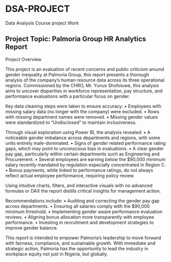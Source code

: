 # DSA-PROJECT
Data Analysis Course project Work

## Project Topic: Palmoria Group HR Analytics Report 

Project Overview

This project is an evaluation of recent concerns and public criticism around gender inequality at Palmoria Group, this report presents a thorough analysis of the company’s human resource data across its three operational regions. Commissioned by the CHRO, Mr. Yunus Shofoluwe, this analysis aims to uncover disparities in workforce representation, pay structure, and performance evaluations with a particular focus on gender.

Key data cleaning steps were taken to ensure accuracy:
 • Employees with missing salary data (no longer with the company) were excluded.
 • Rows with missing department names were removed.
 • Missing gender values were standardized to “Undisclosed” to maintain inclusiveness.

Through visual exploration using Power BI, the analysis revealed:
 • A noticeable gender imbalance across departments and regions, with some units entirely male-dominated.
 • Signs of gender related performance rating gaps, which may point to unconscious bias in evaluations.
 • A clear gender pay gap, particularly within certain departments such as Engineering and Procurement.
 • Several employees are earning below the $90,000 minimum salary recently mandated by regulation especially concentrated in Region C.
 • Bonus payments, while linked to performance ratings, do not always reflect actual employee performance, requiring policy review.

Using intuitive charts, filters, and interactive visuals with no advanced formulas or DAX the report distills critical insights for management action.

Recommendations include:
 • Auditing and correcting the gender pay gap across departments.
 • Ensuring all salaries comply with the $90,000 minimum threshold.
 • Implementing gender aware performance evaluation reviews.
 • Aligning bonus allocation more transparently with employee performance.
 • Investing in recruitment and development strategies to improve gender balance.

This report is intended to empower Palmoria’s leadership to move forward with fairness, compliance, and sustainable growth. With immediate and strategic action, Palmoria has the opportunity to lead the industry in workplace equity not just in Nigeria, but globally.
